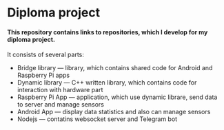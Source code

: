 # Diploma project

#### This repository contains links to repositories, which I develop for my diploma project.

It consists of several parts:

- Bridge library — library, which contains shared code for Android and Raspberry Pi apps
- Dynamic library — C++ written library, which contains code for interaction with hardware part
- Raspberry Pi App — application, which use dynamic librare, send data to server and manage sensors
- Android App — display data statistics and also can manage sensors
- Nodejs — contatins websocket server and Telegram bot
